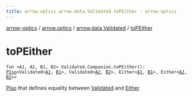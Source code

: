 ```yaml
---
title: arrow.optics.arrow.data.Validated.toPEither - arrow-optics
---
```


[arrow-optics](../../index.html) / [arrow.optics](../index.html) / [arrow.data.Validated](index.html) / [toPEither](./to-p-either.html)

# toPEither

`fun <A1, A2, B1, B2> Validated.Companion.toPEither(): `[`PIso`](../-p-iso/index.html)`<Validated<`[`A1`](to-p-either.html#A1)`, `[`B1`](to-p-either.html#B1)`>, Validated<`[`A2`](to-p-either.html#A2)`, `[`B2`](to-p-either.html#B2)`>, Either<`[`A1`](to-p-either.html#A1)`, `[`B1`](to-p-either.html#B1)`>, Either<`[`A2`](to-p-either.html#A2)`, `[`B2`](to-p-either.html#B2)`>>`

[PIso](../-p-iso/index.html) that defines equality between [Validated](#) and [Either](#)

